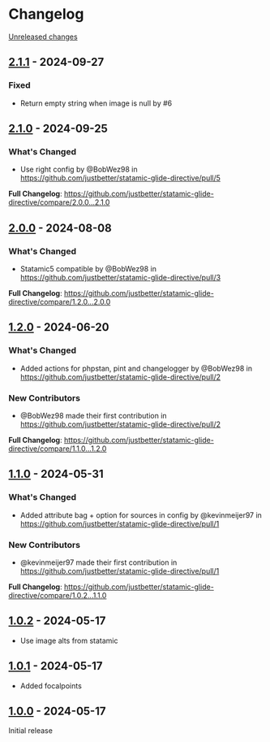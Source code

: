 # Changelog 

[Unreleased changes](https://github.com/justbetter/statamic-glide-directive/compare/2.1.1...master)
## [2.1.1](https://github.com/justbetter/statamic-glide-directive/releases/tag/2.1.1) - 2024-09-27

### Fixed
* Return empty string when image is null by #6 

## [2.1.0](https://github.com/justbetter/statamic-glide-directive/releases/tag/2.1.0) - 2024-09-25

### What's Changed

* Use right config by @BobWez98 in https://github.com/justbetter/statamic-glide-directive/pull/5


**Full Changelog**: https://github.com/justbetter/statamic-glide-directive/compare/2.0.0...2.1.0

## [2.0.0](https://github.com/justbetter/statamic-glide-directive/releases/tag/2.0.0) - 2024-08-08

### What's Changed
* Statamic5 compatible by @BobWez98 in https://github.com/justbetter/statamic-glide-directive/pull/3


**Full Changelog**: https://github.com/justbetter/statamic-glide-directive/compare/1.2.0...2.0.0

## [1.2.0](https://github.com/justbetter/statamic-glide-directive/releases/tag/1.2.0) - 2024-06-20

### What's Changed
* Added actions for phpstan, pint and changelogger by @BobWez98 in https://github.com/justbetter/statamic-glide-directive/pull/2

### New Contributors
* @BobWez98 made their first contribution in https://github.com/justbetter/statamic-glide-directive/pull/2

**Full Changelog**: https://github.com/justbetter/statamic-glide-directive/compare/1.1.0...1.2.0

## [1.1.0](https://github.com/justbetter/statamic-glide-directive/releases/tag/1.1.0) - 2024-05-31

### What's Changed
* Added attribute bag + option for sources in config by @kevinmeijer97 in https://github.com/justbetter/statamic-glide-directive/pull/1

### New Contributors
* @kevinmeijer97 made their first contribution in https://github.com/justbetter/statamic-glide-directive/pull/1

**Full Changelog**: https://github.com/justbetter/statamic-glide-directive/compare/1.0.2...1.1.0

## [1.0.2](https://github.com/justbetter/statamic-glide-directive/releases/tag/1.0.2) - 2024-05-17

* Use image alts from statamic

## [1.0.1](https://github.com/justbetter/statamic-glide-directive/releases/tag/1.0.1) - 2024-05-17

* Added focalpoints

## [1.0.0](https://github.com/justbetter/statamic-glide-directive/releases/tag/1.0.0) - 2024-05-17

Initial release

